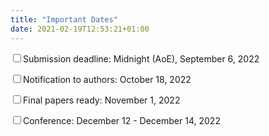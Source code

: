 ```yaml
---
title: "Important Dates"
date: 2021-02-19T12:53:21+01:00
---
```



<input class="filled-in" type="checkbox"><span>Submission deadline: Midnight (AoE), September 6, 2022</span>

<input class="filled-in" type="checkbox"><span>Notification to authors: October 18, 2022
</span>

<input class="filled-in" type="checkbox"><span>Final papers ready: November 1, 2022</span>

<input class="filled-in" type="checkbox"><span>Conference: December 12 - December 14, 2022
</span>
